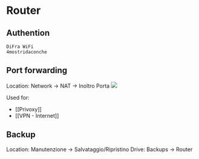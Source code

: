 # Router

## Authention
```
DiFra WiFi
4mostridaconche
```


## Port forwarding
Location: Network -> NAT -> Inoltro Porta
![](https://i.imgur.com/RVyJLMe.png)

Used for:
- [[Privoxy]]
- [[VPN - Internet]]


## Backup
Location: Manutenzione -> Salvataggio/Ripristino
Drive: Backups -> Router
